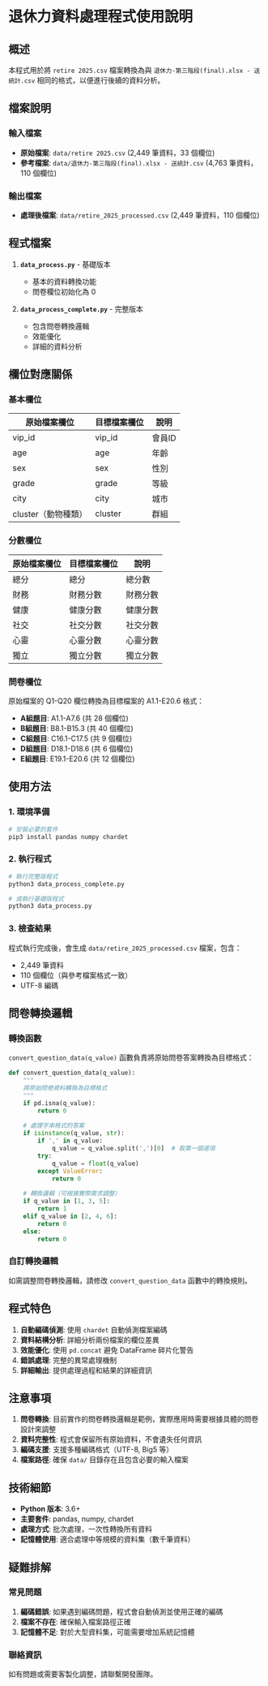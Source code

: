 # 退休力資料處理程式使用說明

## 概述
本程式用於將 `retire 2025.csv` 檔案轉換為與 `退休力-第三階段(final).xlsx - 送統計.csv` 相同的格式，以便進行後續的資料分析。

## 檔案說明

### 輸入檔案
- **原始檔案**: `data/retire 2025.csv` (2,449 筆資料，33 個欄位)
- **參考檔案**: `data/退休力-第三階段(final).xlsx - 送統計.csv` (4,763 筆資料，110 個欄位)

### 輸出檔案
- **處理後檔案**: `data/retire_2025_processed.csv` (2,449 筆資料，110 個欄位)

## 程式檔案

1. **`data_process.py`** - 基礎版本
   - 基本的資料轉換功能
   - 問卷欄位初始化為 0

2. **`data_process_complete.py`** - 完整版本
   - 包含問卷轉換邏輯
   - 效能優化
   - 詳細的資料分析

## 欄位對應關係

### 基本欄位
| 原始檔案欄位 | 目標檔案欄位 | 說明 |
|-------------|-------------|------|
| vip_id | vip_id | 會員ID |
| age | age | 年齡 |
| sex | sex | 性別 |
| grade | grade | 等級 |
| city | city | 城市 |
| cluster（動物種類） | cluster | 群組 |

### 分數欄位
| 原始檔案欄位 | 目標檔案欄位 | 說明 |
|-------------|-------------|------|
| 總分 | 總分 | 總分數 |
| 財務 | 財務分數 | 財務分數 |
| 健康 | 健康分數 | 健康分數 |
| 社交 | 社交分數 | 社交分數 |
| 心靈 | 心靈分數 | 心靈分數 |
| 獨立 | 獨立分數 | 獨立分數 |

### 問卷欄位
原始檔案的 Q1-Q20 欄位轉換為目標檔案的 A1.1-E20.6 格式：

- **A組題目**: A1.1-A7.6 (共 28 個欄位)
- **B組題目**: B8.1-B15.3 (共 40 個欄位)
- **C組題目**: C16.1-C17.5 (共 9 個欄位)
- **D組題目**: D18.1-D18.6 (共 6 個欄位)
- **E組題目**: E19.1-E20.6 (共 12 個欄位)

## 使用方法

### 1. 環境準備
```bash
# 安裝必要的套件
pip3 install pandas numpy chardet
```

### 2. 執行程式
```bash
# 執行完整版程式
python3 data_process_complete.py

# 或執行基礎版程式
python3 data_process.py
```

### 3. 檢查結果
程式執行完成後，會生成 `data/retire_2025_processed.csv` 檔案，包含：
- 2,449 筆資料
- 110 個欄位（與參考檔案格式一致）
- UTF-8 編碼

## 問卷轉換邏輯

### 轉換函數
`convert_question_data(q_value)` 函數負責將原始問卷答案轉換為目標格式：

```python
def convert_question_data(q_value):
    """
    將原始問卷資料轉換為目標格式
    """
    if pd.isna(q_value):
        return 0
    
    # 處理字串格式的答案
    if isinstance(q_value, str):
        if ',' in q_value:
            q_value = q_value.split(',')[0]  # 取第一個選項
        try:
            q_value = float(q_value)
        except ValueError:
            return 0
    
    # 轉換邏輯（可根據實際需求調整）
    if q_value in [1, 3, 5]:
        return 1
    elif q_value in [2, 4, 6]:
        return 0
    else:
        return 0
```

### 自訂轉換邏輯
如需調整問卷轉換邏輯，請修改 `convert_question_data` 函數中的轉換規則。

## 程式特色

1. **自動編碼偵測**: 使用 `chardet` 自動偵測檔案編碼
2. **資料結構分析**: 詳細分析兩份檔案的欄位差異
3. **效能優化**: 使用 `pd.concat` 避免 DataFrame 碎片化警告
4. **錯誤處理**: 完整的異常處理機制
5. **詳細輸出**: 提供處理過程和結果的詳細資訊

## 注意事項

1. **問卷轉換**: 目前實作的問卷轉換邏輯是範例，實際應用時需要根據具體的問卷設計來調整
2. **資料完整性**: 程式會保留所有原始資料，不會遺失任何資訊
3. **編碼支援**: 支援多種編碼格式（UTF-8, Big5 等）
4. **檔案路徑**: 確保 `data/` 目錄存在且包含必要的輸入檔案

## 技術細節

- **Python 版本**: 3.6+
- **主要套件**: pandas, numpy, chardet
- **處理方式**: 批次處理，一次性轉換所有資料
- **記憶體使用**: 適合處理中等規模的資料集（數千筆資料）

## 疑難排解

### 常見問題

1. **編碼錯誤**: 如果遇到編碼問題，程式會自動偵測並使用正確的編碼
2. **檔案不存在**: 確保輸入檔案路徑正確
3. **記憶體不足**: 對於大型資料集，可能需要增加系統記憶體

### 聯絡資訊
如有問題或需要客製化調整，請聯繫開發團隊。
